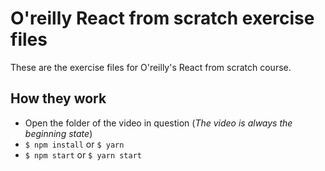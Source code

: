 # O'reilly React from scratch exercise files
These are the exercise files for O'reilly's React from scratch course.

## How they work
- Open the folder of the video in question (*The video is always the beginning state*)
- `$ npm install` or `$ yarn`
- `$ npm start` or `$ yarn start`